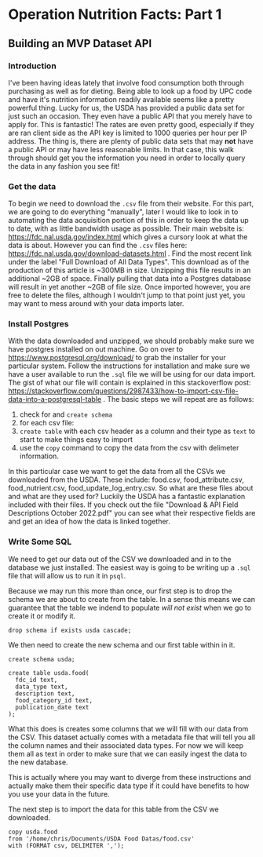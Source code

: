 # Operation Nutrition Facts: Part 1

## Building an MVP Dataset API

### Introduction

I've been having ideas lately that involve food consumption both through purchasing as well as for dieting. Being able to look up a food by UPC code and have it's nutrition information readily available seems like a pretty powerful thing. Lucky for us, the USDA has provided a public data set for just such an occasion. They even have a public API that you merely have to apply for. This is fantastic! The rates are even pretty good, especially if they are ran client side as the API key is limited to 1000 queries per hour per IP address. The thing is, there are plenty of public data sets that may **not** have a public API or may have less reasonable limits. In that case, this walk through should get you the information you need in order to locally query the data in any fashion you see fit!

### Get the data

To begin we need to download the `.csv` file from their website. For this part, we are going to do everything "manually", later I would like to look in to automating the data acquisition portion of this in order to keep the data up to date, with as little bandwidth usage as possible. Their main website is: https://fdc.nal.usda.gov/index.html which gives a cursory look at what the data is about. However you can find the `.csv` files here: https://fdc.nal.usda.gov/download-datasets.html . Find the most recent link under the label "Full Download of All Data Types". This download as of the production of this article is ~300MB in size. Unzipping this file results in an additional ~2GB of space. Finally pulling that data into a Postgres database will result in yet another ~2GB of file size. Once imported however, you are free to delete the files, although I wouldn't jump to that point just yet, you may want to mess around with your data imports later.


### Install Postgres

With the data downloaded and unzipped, we should probably make sure we have postgres installed on out machine. Go on over to https://www.postgresql.org/download/ to grab the installer for your particular system. Follow the instructions for installation and make sure we have a user available to run the `.sql` file we will be using for our data import. The gist of what our file will contain is explained in this stackoverflow post: https://stackoverflow.com/questions/2987433/how-to-import-csv-file-data-into-a-postgresql-table . The basic steps we will repeat are as follows:

1. check for and `create schema`
2. for each csv file:
  1. `create table` with each csv header as a column and their type as `text` to start to make things easy to import
  2. use the `copy` command to copy the data from the csv with delimeter information.

In this particular case we want to get the data from all the CSVs we downloaded from the USDA. These include: food.csv, food_attribute.csv, food_nutrient.csv, food_update_log_entry.csv. So what are these files about and what are they used for? Luckily the USDA has a fantastic explanation included with their files. If you check out the file "Download & API Field Descriptions October 2022.pdf" you can see what their respective fields are and get an idea of how the data is linked together.

### Write Some SQL

We need to get our data out of the CSV we downloaded and in to the database we just installed. The easiest way is going to be writing up a `.sql` file that will allow us to run it in `psql`.

Because we may run this more than once, our first step is to drop the schema we are about to create from the table. In a sense this means we can guarantee that the table we indend to populate _will not exist_ when we go to create it or modify it.

```
drop schema if exists usda cascade;
```

We then need to create the new schema and our first table within in it.

```
create schema usda;

create table usda.food(
  fdc_id text,
  data_type text,
  description text,
  food_category_id text,
  publication_date text
);
```

What this does is creates some columns that we will fill with our data from the CSV. This dataset actually comes with a metadata file that will tell you all the column  names and their associated data types. For now we will keep them all as text in order to make sure that we can easily ingest the data to the new database. 

This is actually where you may want to diverge from these instructions and actually make them their specific data type if it could have benefits to how you use your data in the future.

The next step is to import the data for this table from the CSV we downloaded.
```
copy usda.food
from '/home/chris/Documents/USDA Food Datas/food.csv' 
with (FORMAT csv, DELIMITER ',');
```

